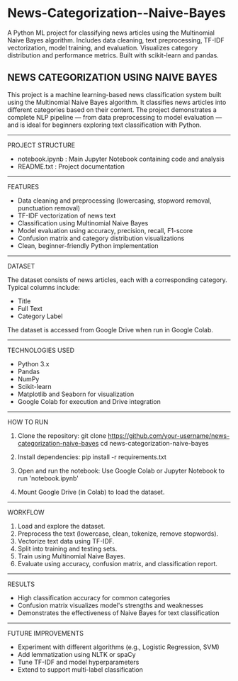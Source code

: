 # News-Categorization--Naive-Bayes
A Python ML project for classifying news articles using the Multinomial Naive Bayes algorithm. Includes data cleaning, text preprocessing, TF-IDF vectorization, model training, and evaluation. Visualizes category distribution and performance metrics. Built with scikit-learn and pandas.

## NEWS CATEGORIZATION USING NAIVE BAYES

This project is a machine learning-based news classification system built using the Multinomial Naive Bayes algorithm. It classifies news articles into different categories based on their content. The project demonstrates a complete NLP pipeline — from data preprocessing to model evaluation — and is ideal for beginners exploring text classification with Python.

---

PROJECT STRUCTURE


- notebook.ipynb : Main Jupyter Notebook containing code and analysis
- README.txt : Project documentation

---

FEATURES

- Data cleaning and preprocessing (lowercasing, stopword removal, punctuation removal)
- TF-IDF vectorization of news text
- Classification using Multinomial Naive Bayes
- Model evaluation using accuracy, precision, recall, F1-score
- Confusion matrix and category distribution visualizations
- Clean, beginner-friendly Python implementation

---

DATASET

The dataset consists of news articles, each with a corresponding category. Typical columns include:
- Title
- Full Text
- Category Label

The dataset is accessed from Google Drive when run in Google Colab.

---

TECHNOLOGIES USED

- Python 3.x
- Pandas
- NumPy
- Scikit-learn
- Matplotlib and Seaborn for visualization
- Google Colab for execution and Drive integration

---

HOW TO RUN

1. Clone the repository:
   git clone https://github.com/your-username/news-categorization-naive-bayes
   cd news-categorization-naive-bayes

2. Install dependencies:
   pip install -r requirements.txt

3. Open and run the notebook:
   Use Google Colab or Jupyter Notebook to run 'notebook.ipynb'

4. Mount Google Drive (in Colab) to load the dataset.

---

WORKFLOW

1. Load and explore the dataset.
2. Preprocess the text (lowercase, clean, tokenize, remove stopwords).
3. Vectorize text data using TF-IDF.
4. Split into training and testing sets.
5. Train using Multinomial Naive Bayes.
6. Evaluate using accuracy, confusion matrix, and classification report.

---

RESULTS

- High classification accuracy for common categories
- Confusion matrix visualizes model's strengths and weaknesses
- Demonstrates the effectiveness of Naive Bayes for text classification

---

FUTURE IMPROVEMENTS

- Experiment with different algorithms (e.g., Logistic Regression, SVM)
- Add lemmatization using NLTK or spaCy
- Tune TF-IDF and model hyperparameters
- Extend to support multi-label classification

